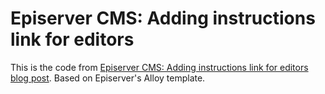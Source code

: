 # Episerver CMS: Adding instructions link for editors
This is the code from [Episerver CMS: Adding instructions link for editors blog post](https://www.dusanlovre.com/episerver-cms-adding-instructions-link-for-editors/). Based on Episerver's Alloy template.
